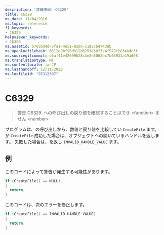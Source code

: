 ```yaml
---
description: '詳細情報: C6329'
title: C6329
ms.date: 11/04/2016
ms.topic: reference
f1_keywords:
- C6329
helpviewer_keywords:
- C6329
ms.assetid: 5765bd4d-5fa1-4e51-82d6-c1837b4743db
ms.openlocfilehash: 6012e9bf96d912d6253a68f3e4f572f2834bdc3f
ms.sourcegitcommit: d6af41e42699628c3e2e6063ec7b03931a49a098
ms.translationtype: MT
ms.contentlocale: ja-JP
ms.lasthandoff: 12/11/2020
ms.locfileid: "97312307"
---
```

# <a name="c6329"></a>C6329

> 警告 C6329: への呼び出しの戻り値を確認することはでき \<function> ません \<number>

プログラムは、の呼び出しから、数値と戻り値を比較してい `CreateFile` ます。 が `CreateFile` 成功した場合は、オブジェクトへの開いているハンドルを返します。 失敗した場合は、を返し `INVALID_HANDLE_VALUE` ます。

## <a name="examples"></a>例

このコードによって警告が発生する可能性があります。

```cpp
if (CreateFile() == NULL)
{
  return;
}
```

このコードは、次のエラーを修正します。

```cpp
if (CreateFile() == INVALID_HANDLE_VALUE)
{
  return;
}
```
